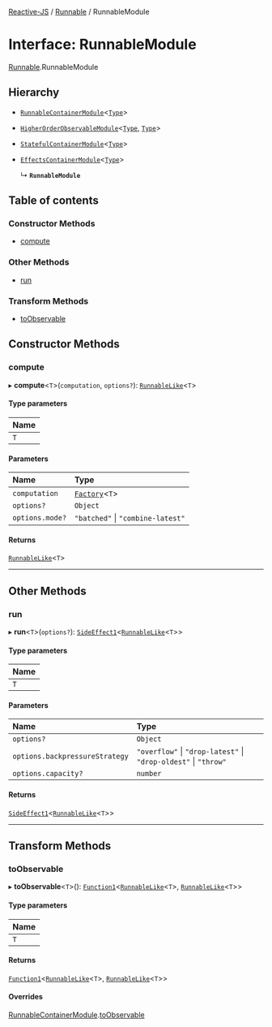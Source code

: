 [Reactive-JS](../README.md) / [Runnable](../modules/Runnable.md) / RunnableModule

# Interface: RunnableModule

[Runnable](../modules/Runnable.md).RunnableModule

## Hierarchy

- [`RunnableContainerModule`](types.RunnableContainerModule.md)<[`Type`](../modules/Runnable.md#type)\>

- [`HigherOrderObservableModule`](types.HigherOrderObservableModule.md)<[`Type`](../modules/Runnable.md#type), [`Type`](../modules/Runnable.md#type)\>

- [`StatefulContainerModule`](types.StatefulContainerModule.md)<[`Type`](../modules/Runnable.md#type)\>

- [`EffectsContainerModule`](types.EffectsContainerModule.md)<[`Type`](../modules/Runnable.md#type)\>

  ↳ **`RunnableModule`**

## Table of contents

### Constructor Methods

- [compute](Runnable.RunnableModule.md#compute)

### Other Methods

- [run](Runnable.RunnableModule.md#run)

### Transform Methods

- [toObservable](Runnable.RunnableModule.md#toobservable)

## Constructor Methods

### compute

▸ **compute**<`T`\>(`computation`, `options?`): [`RunnableLike`](types.RunnableLike.md)<`T`\>

#### Type parameters

| Name |
| :------ |
| `T` |

#### Parameters

| Name | Type |
| :------ | :------ |
| `computation` | [`Factory`](../modules/functions.md#factory)<`T`\> |
| `options?` | `Object` |
| `options.mode?` | ``"batched"`` \| ``"combine-latest"`` |

#### Returns

[`RunnableLike`](types.RunnableLike.md)<`T`\>

___

## Other Methods

### run

▸ **run**<`T`\>(`options?`): [`SideEffect1`](../modules/functions.md#sideeffect1)<[`RunnableLike`](types.RunnableLike.md)<`T`\>\>

#### Type parameters

| Name |
| :------ |
| `T` |

#### Parameters

| Name | Type |
| :------ | :------ |
| `options?` | `Object` |
| `options.backpressureStrategy` | ``"overflow"`` \| ``"drop-latest"`` \| ``"drop-oldest"`` \| ``"throw"`` |
| `options.capacity?` | `number` |

#### Returns

[`SideEffect1`](../modules/functions.md#sideeffect1)<[`RunnableLike`](types.RunnableLike.md)<`T`\>\>

___

## Transform Methods

### toObservable

▸ **toObservable**<`T`\>(): [`Function1`](../modules/functions.md#function1)<[`RunnableLike`](types.RunnableLike.md)<`T`\>, [`RunnableLike`](types.RunnableLike.md)<`T`\>\>

#### Type parameters

| Name |
| :------ |
| `T` |

#### Returns

[`Function1`](../modules/functions.md#function1)<[`RunnableLike`](types.RunnableLike.md)<`T`\>, [`RunnableLike`](types.RunnableLike.md)<`T`\>\>

#### Overrides

[RunnableContainerModule](types.RunnableContainerModule.md).[toObservable](types.RunnableContainerModule.md#toobservable)
